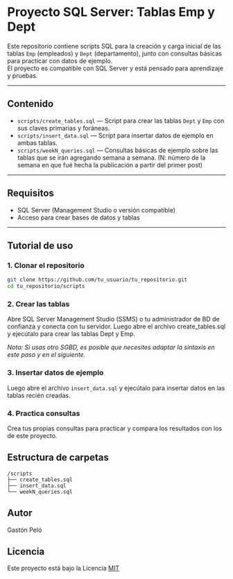 # Proyecto SQL Server: Tablas Emp y Dept

Este repositorio contiene scripts SQL para la creación y carga inicial de las tablas `Emp` (empleados) y `Dept` (departamento), junto con consultas básicas para practicar con datos de ejemplo.   
El proyecto es compatible con SQL Server y está pensado para aprendizaje y pruebas.

---

## Contenido

- `scripts/create_tables.sql` — Script para crear las tablas `Dept` y `Emp` con sus claves primarias y foráneas.
- `scripts/insert_data.sql` — Script para insertar datos de ejemplo en ambas tablas.
- `scripts/weekN_queries.sql` — Consultas básicas de ejemplo sobre las tablas que se irán agregando semana a semana. (N: número de la semana en que fué hecha la publicación a partir del primer post)

---

## Requisitos

- SQL Server (Management Studio o versión compatible)
- Acceso para crear bases de datos y tablas

---

## Tutorial de uso

### 1. Clonar el repositorio

```bash
git clone https://github.com/tu_usuario/tu_repositorio.git
cd tu_repositorio/scripts
```

### 2. Crear las tablas

Abre SQL Server Management Studio (SSMS) o tu administrador de BD de confianza y conecta con tu servidor. Luego abre el archivo create_tables.sql y ejecútalo para crear las tablas Dept y Emp.  

*Nota: Si usas otro SGBD, es posible que necesites adaptar la sintaxis en este paso y en el siguiente.*

### 3. Insertar datos de ejemplo

Luego abre el archivo `insert_data.sql` y ejecútalo para insertar datos en las tablas recién creadas.

### 4. Practica consultas

Crea tus propias consultas para practicar y compara los resultados con los de este proyecto.

## Estructura de carpetas

```
/scripts
├── create_tables.sql
├── insert_data.sql
└── weekN_queries.sql
```

## Autor

Gastón Peló

## Licencia


Este proyecto está bajo la Licencia [MIT](https://opensource.org/licenses/MIT)